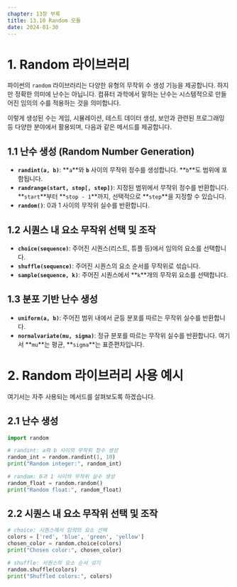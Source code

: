 ```yaml
---
chapter: 13장 부록
title: 13.10 Random 모듈
date: 2024-01-30
---
```


# 1. Random 라이브러리

파이썬의 `random` 라이브러리는 다양한 유형의 무작위 수 생성 기능을 제공합니다. 하지만 정확한 의미에 난수는 아닙니다. 컴퓨터 과학에서 말하는 난수는 시스템적으로 만들어진 임의의 수를 적용하는 것을 의미합니다.

이렇게 생성된 수는 게임, 시뮬레이션, 테스트 데이터 생성, 보안과 관련된 프로그래밍 등 다양한 분야에서 활용되며, 다음과 같은 메서드를 제공합니다.

## 1.1 난수 생성 (Random Number Generation)

- **`randint(a, b)`**: **`a`**와 **`b`** 사이의 무작위 정수를 생성합니다. **`b`**도 범위에 포함됩니다.
- **`randrange(start, stop[, step])`**: 지정된 범위에서 무작위 정수를 반환합니다. **`start`**부터 **`stop - 1`**까지, 선택적으로 **`step`**을 지정할 수 있습니다.
- **`random()`**: 0과 1 사이의 무작위 실수를 반환합니다.

## 1.2 시퀀스 내 요소 무작위 선택 및 조작

- **`choice(sequence)`**: 주어진 시퀀스(리스트, 튜플 등)에서 임의의 요소를 선택합니다.
- **`shuffle(sequence)`**: 주어진 시퀀스의 요소 순서를 무작위로 섞습니다.
- **`sample(sequence, k)`**: 주어진 시퀀스에서 **`k`**개의 무작위 요소를 선택합니다.

## 1.3 분포 기반 난수 생성

- **`uniform(a, b)`**: 주어진 범위 내에서 균등 분포를 따르는 무작위 실수를 반환합니다.
- **`normalvariate(mu, sigma)`**: 정규 분포를 따르는 무작위 실수를 반환합니다. 여기서 **`mu`**는 평균, **`sigma`**는 표준편차입니다.

# 2. Random 라이브러리 사용 예시

여기서는 자주 사용되는 메서드를 살펴보도록 하겠습니다.

## 2.1 난수 생성

```python
import random

# randint: a와 b 사이의 무작위 정수 생성
random_int = random.randint(1, 10)
print("Random integer:", random_int)

# random: 0과 1 사이의 무작위 실수 생성
random_float = random.random()
print("Random float:", random_float)
```

## 2.2 시퀀스 내 요소 무작위 선택 및 조작

```python
# choice: 시퀀스에서 임의의 요소 선택
colors = ['red', 'blue', 'green', 'yellow']
chosen_color = random.choice(colors)
print("Chosen color:", chosen_color)

# shuffle: 시퀀스의 요소 순서 섞기
random.shuffle(colors)
print("Shuffled colors:", colors)
```
